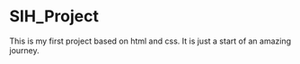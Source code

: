 # SIH_Project
This is my first project based on html and css.
It is just a start of an amazing journey.
